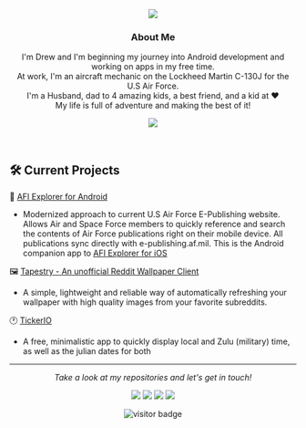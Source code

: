 <p align="center">
  <img src="https://readme-typing-svg.herokuapp.com/?lines=Hello+World+🌎;Welcome+to+my+README!&font=Noto%20Sans&center=true&width=380&height=50">  
</p>

<h3 align="center">About Me</h3>
<p align="center">
I'm Drew and I'm beginning my journey into Android development and working on apps in my free time. <br /> At work, I'm an aircraft mechanic on the Lockheed Martin C-130J for the U.S Air Force. <br /> I'm a Husband, dad to 4 amazing kids, a best friend, and a kid at ❤️ <br /> My life is full of adventure and making the best of it! 
</p>
<p align = "center">
  <img src = "https://github-readme-stats.vercel.app/api?username=drewstephensdesigns&show_icons=true&theme=dracula&line_height=20">
</p>

<br />

## 🛠 Current Projects

📓 [AFI Explorer for Android](https://play.google.com/store/apps/details?id=io.github.drewstephenscoding.afiexplorer&hl=en_US&gl=US)  
* Modernized approach to current U.S Air Force E-Publishing website.  Allows Air and Space Force members to quickly reference and search the contents of Air Force publications right on their mobile device. All publications sync directly with e-publishing.af.mil.  This is the Android companion app to [AFI Explorer for iOS](https://apps.apple.com/us/app/afi-explorer/id1564964107?uo=4)  


🖼️ [Tapestry - An unofficial Reddit Wallpaper Client](https://play.google.com/store/apps/details?id=com.github.drewstephenscoding.tapestry&hl=en_US&gl=US) 
* A simple, lightweight and reliable way of automatically refreshing your wallpaper with high quality images from your favorite subreddits.


🕐 [TickerIO](https://play.google.com/store/apps/details?id=com.threetwentyfivedesigns.tickerio&hl=en_US&gl=US)
* A free, minimalistic app to quickly display local and Zulu (military) time, as well as the julian dates for both

<hr>
<p align="center">
  <i>Take a look at my repositories and let's get in touch!</i>

<p align="center">
<a href="https://github.com/drewstephenscoding/"><img src="https://img.icons8.com/material-outlined/27/ffffff/ball-point-pen.png"/></a>
<a href="https://www.linkedin.com/in/drewstephens/"><img src="https://img.icons8.com/material-outlined/30/ffffff/linkedin.png"/></a>
<a href="https://twitter.com/coding_drew"><img src="https://img.icons8.com/material-outlined/30/ffffff/twitter.png"/></a>
<a href="https://instagram.com/drewstephensdesigns"><img src="https://img.icons8.com/material-outlined/30/ffffff/instagram.png"/></a> 
</p>

<p  align="center">
<!--<img src="https://visitor-badge.glitch.me/badge?page_id=halfrost.halfrost" alt="visitor badge"/>-->
<img src="https://visitor-badge.laobi.icu/badge?page_id=drewstephenscoding.drewstephenscoding" alt="visitor badge"/>       
</p>

</p>
